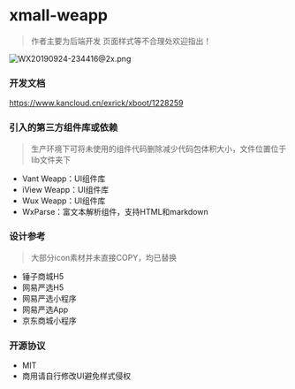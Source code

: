 # xmall-weapp
> 作者主要为后端开发 页面样式等不合理处欢迎指出！

![WX20190924-234416@2x.png](https://i.loli.net/2019/09/24/MhuSI4KAVRdEaOW.png)

### 开发文档
https://www.kancloud.cn/exrick/xboot/1228259
### 引入的第三方组件库或依赖
> 生产环境下可将未使用的组件代码删除减少代码包体积大小，文件位置位于lib文件夹下

- Vant Weapp：UI组件库
- iView Weapp：UI组件库
- Wux Weapp：UI组件库
- WxParse：富文本解析组件，支持HTML和markdown
### 设计参考
> 大部分icon素材并未直接COPY，均已替换
- 锤子商城H5
- 网易严选H5
- 网易严选小程序
- 网易严选App
- 京东商城小程序
### 开源协议
- MIT 
- 商用请自行修改UI避免样式侵权
